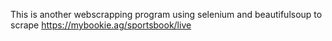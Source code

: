 This is another webscrapping program using selenium and beautifulsoup to scrape https://mybookie.ag/sportsbook/live

